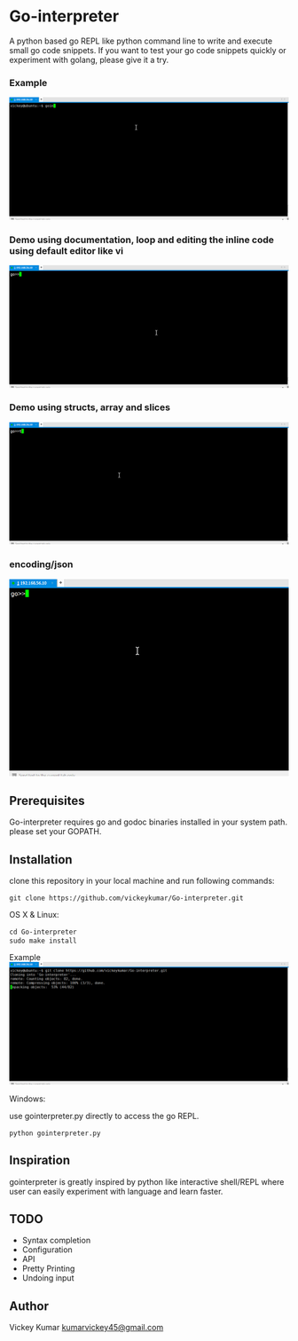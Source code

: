 # Go-interpreter

A python based go REPL like python command line to write and execute small go code snippets. If you want to test your go code snippets quickly or experiment with golang, please give it a try.

### Example
![](doc/Examples.gif)

### Demo using documentation, loop and editing the inline code using default editor like vi
![](doc/doc.gif)

### Demo using structs, array and slices
![](doc/struct.gif)

### encoding/json
![](doc/json.gif)

## Prerequisites

Go-interpreter requires go and godoc binaries installed in your system path. please set your GOPATH. 

## Installation

clone this repository in your local machine and run following commands:
```
git clone https://github.com/vickeykumar/Go-interpreter.git
```

OS X & Linux:

```
cd Go-interpreter
sudo make install
```

Example
![](doc/installation.gif)


Windows:

use gointerpreter.py directly to access the go REPL.
```
python gointerpreter.py
```

## Inspiration

gointerpreter is greatly inspired by python like interactive shell/REPL where user can easily experiment with language and learn faster.


## TODO

* Syntax completion
* Configuration
* API
* Pretty Printing
* Undoing input


## Author

Vickey Kumar <kumarvickey45@gmail.com>
